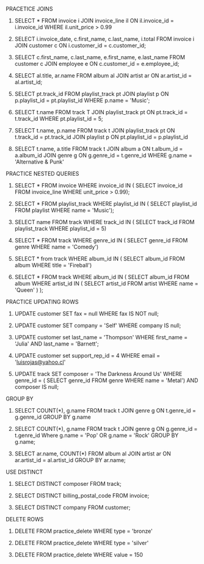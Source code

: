 PRACETICE JOINS

1. SELECT *
FROM invoice i
JOIN invoice_line il ON il.invoice_id = i.invoice_id
WHERE il.unit_price > 0.99

2. SELECT i.invoice_date, c.first_name, c.last_name, i.total
FROM invoice i
JOIN customer c ON i.customer_id = c.customer_id;

3. SELECT c.first_name, c.last_name, e.first_name, e.last_name
FROM customer c 
JOIN employee e ON c.customer_id = e.employee_id;

4. SELECT al.title, ar.name
FROM album al
JOIN artist ar ON ar.artist_id = al.artist_id;

5. SELECT pt.track_id
FROM playlist_track pt
JOIN playlist p ON p.playlist_id = pt.playlist_id
WHERE p.name = 'Music';

6. SELECT t.name
FROM track T
JOIN playlist_track pt ON pt.track_id = t.track_id
WHERE pt.playlist_id = 5;

7. SELECT t.name, p.name
FROM track t
JOIN playlist_track pt ON t.track_id = pt.track_id
JOIN playlist p ON pt.playlist_id = p.playlist_id

8. SELECT t.name, a.title
FROM track t
JOIN album a ON t.album_id = a.album_id
JOIN genre g ON g.genre_id = t.genre_id
WHERE g.name = 'Alternative & Punk'

PRACTICE NESTED QUERIES

1. SELECT *
FROM invoice
WHERE invoice_id IN ( SELECT invoice_id FROM invoice_line WHERE unit_price > 0.99);

2. SELECT *
FROM playlist_track
WHERE playlist_id IN ( SELECT playlist_id FROM playlist WHERE name = 'Music');

3. SELECT name
FROM track
WHERE track_id IN ( SELECT track_id FROM playlist_track WHERE playlist_id = 5)

4. SELECT *
FROM track
WHERE genre_id IN ( SELECT genre_id FROM genre WHERE name = 'Comedy')

5. SELECT * 
from track
WHERE album_id IN ( SELECT album_id FROM album WHERE title = 'Fireball')

6. SELECT * 
FROM track
WHERE album_id IN (
  SELECT album_id FROM album WHERE artist_id IN (
    SELECT artist_id FROM artist WHERE name = 'Queen'
    )
  );

PRACTICE UPDATING ROWS

1. UPDATE customer
SET fax = null
WHERE fax IS NOT null;

2. UPDATE customer
SET company = 'Self'
WHERE company IS null;

3. UPDATE customer
set last_name = 'Thompson'
WHERE first_name = 'Julia' AND last_name = 'Barnett';

4. UPDATE customer
set support_rep_id = 4
WHERE email = 'luisrojas@yahoo.cl'

5. UPDATE track
SET composer = 'The Darkness Around Us'
WHERE genre_id = ( SELECT genre_id FROM genre WHERE name = 'Metal')
AND composer IS null;

GROUP BY

1. SELECT COUNT(*), g.name
FROM track t
JOIN genre g ON t.genre_id = g.genre_id
GROUP BY g.name

2. SELECT COUNT(*), g.name
FROM track t
JOIN genre g ON g.genre_id = t.genre_id
Where g.name = 'Pop' OR g.name = 'Rock'
GROUP BY g.name;

3. SELECT ar.name, COUNT(*)
FROM album al
JOIN artist ar ON ar.artist_id = al.artist_id
GROUP BY ar.name;

USE DISTINCT 

1. SELECT DISTINCT composer
FROM track;

2. SELECT DISTINCT billing_postal_code
FROM invoice;

3. SELECT DISTINCT company
FROM customer;

DELETE ROWS

1. DELETE FROM practice_delete
WHERE type = 'bronze'

2. DELETE FROM practice_delete
WHERE type = 'silver'

3. DELETE FROM practice_delete
WHERE value = 150